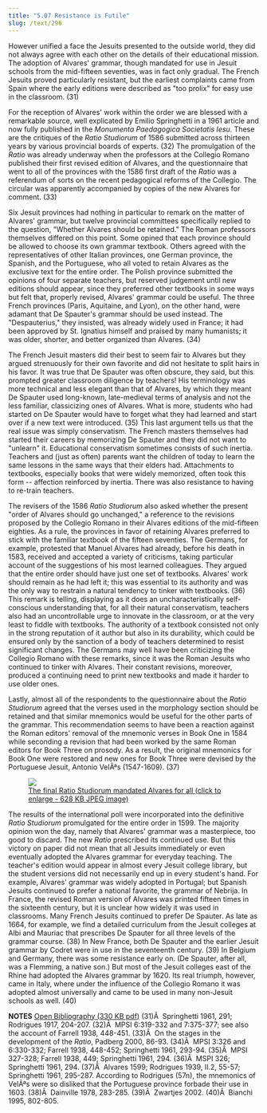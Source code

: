 ```yaml
---
title: "5.07 Resistance is Futile"
slug: /text/296
---
```

However unified a face the Jesuits presented to the outside world, they did not always agree with each other on the details of their educational mission. The adoption of Alvares' grammar, though mandated for use in Jesuit schools from the mid-fifteen seventies, was in fact only gradual. The French Jesuits proved particularly resistant, but the earliest complaints came from Spain where the early editions were described as "too prolix" for easy use in the classroom. (31)

For the reception of Alvares' work within the order we are blessed with a remarkable source, well explicated by Emilio Springhetti in a 1961 article and now fully published in the <em>Monumenta Paedagogica Societatis Iesu</em>. These are the critiques of the <em>Ratio Studiorum</em> of 1586 submitted across thirteen years by various provincial boards of experts. (32) The promulgation of the <em>Ratio</em> was already underway when the professors at the Collegio Romano published their first revised edition of Alvares, and the questionnaire that went to all of the provinces with the 1586 first draft of the <em>Ratio</em> was a referendum of sorts on the recent pedagogical reforms of the Collegio. The circular was apparently accompanied by copies of the new Alvares for comment. (33)

Six Jesuit provinces had nothing in particular to remark on the matter of Alvares' grammar, but twelve provincial committees specifically replied to the question, "Whether Alvares should be retained." The Roman professors themselves differed on this point. Some opined that each province should be allowed to choose its own grammar textbook. Others agreed with the representatives of other Italian provinces, one German province, the Spanish, and the Portuguese, who all voted to retain Alvares as the exclusive text for the entire order. The Polish province submitted the opinions of four separate teachers, but reserved judgement until new editions should appear, since they preferred other textbooks in some ways but felt that, properly revised, Alvares' grammar could be useful. The three French provinces (Paris, Aquitaine, and Lyon), on the other hand, were adamant that De Spauter's grammar should be used instead. The "Despauterius," they insisted, was already widely used in France; it had been approved by St. Ignatius himself and praised by many humanists; it was older, shorter, and better organized than Alvares. (34)

The French Jesuit masters did their best to seem fair to Alvares but they argued strenuously for their own favorite and did not hesitate to split hairs in his favor. It was true that De Spauter was often obscure, they said, but this prompted greater classroom diligence by teachers! His terminology was more technical and less elegant than that of Alvares, by which they meant De Spauter used long-known, late-medieval terms of analysis and not the less familiar, classicizing ones of Alvares. What is more, students who had started on De Spauter would have to forget what they had learned and start over if a new text were introduced. (35) This last argument tells us that the real issue was simply conservatism. The French masters themselves had started their careers by memorizing De Spauter and they did not want to "unlearn" it. Educational conservatism sometimes consists of such inertia. Teachers and (just as often) parents want the children of today to learn the same lessons in the same ways that their elders had. Attachments to textbooks, especially books that were widely memorized, often took this form -- affection reinforced by inertia. There was also resistance to having to re-train teachers.

The revisers of the 1586 <em>Ratio Studiorum</em> also asked whether the present "order of Alvares should go unchanged," a reference to the revisions proposed by the Collegio Romano in their Alvares editions of the mid-fifteen eighties. As a rule, the provinces in favor of retaining Alvares preferred to stick with the familiar textbook of the fifteen seventies. The Germans, for example, protested that Manuel Alvares had already, before his death in 1583, received and accepted a variety of criticisms, taking particular account of the suggestions of his most learned colleagues. They argued that the entire order should have just one set of textbooks. Alvares' work should remain as he had left it; this was essential to its authority and was the only way to restrain a natural tendency to tinker with textbooks. (36) This remark is telling, displaying as it does an uncharacteristically self-conscious understanding that, for all their natural conservatism, teachers also had an uncontrollable urge to innovate in the classroom, or at the very least to fiddle with textbooks. The authority of a textbook consisted not only in the strong reputation of it author but also in its durability, which could be ensured only by the sanction of a body of teachers determined to resist significant changes. The Germans may well have been criticizing the Collegio Romano with these remarks, since it was the Roman Jesuits who continued to tinker with Alvares. Their constant revisions, moreover, produced a continuing need to print new textbooks and made it harder to use older ones.

Lastly, almost all of the respondents to the questionnaire about the <em>Ratio Studiorum</em> agreed that the verses used in the morphology section should be retained and that similar mnemonics would be useful for the other parts of the grammar. This recommendation seems to have been a reaction against the Roman editors' removal of the mnemonic verses in Book One in 1584 while seconding a revision that had been worked by the same Roman editors for Book Three on prosody. As a result, the original mnemonics for Book One were restored and new ones for Book Three were devised by the Portuguese Jesuit, Antonio VelÃªs (1547-1609). (37)
<p style="text-align: center;"></p>


<figure class="mkdn-figure">
    <a href="images_full/5.00_Chapter_Five/HFS_094.01.jpg" class="mkdn-image-link">
    <img class="mkdn-image" src="images_full/5.00_Chapter_Five/HFS_094.01.jpg" />
    <figcaption class="mkdn-figcaption">The final Ratio Studiorum mandated Alvares for all (click to enlarge - 628 KB JPEG image)</figcaption>
    </a>
</figure>

The results of the international poll were incorporated into the definitive <em>Ratio Studiorum</em> promulgated for the entire order in 1599. The majority opinion won the day, namely that Alvares' grammar was a masterpiece, too good to discard. The new <em>Ratio</em> prescribed its continued use. But this victory on paper did not mean that all Jesuits immediately or even eventually adopted the Alvares grammar for everyday teaching. The teacher's edition would appear in almost every Jesuit college library, but the student versions did not necessarily end up in every student's hand. For example, Alvares' grammar was widely adopted in Portugal; but Spanish Jesuits continued to prefer a national favorite, the grammar of Nebrija. In France, the revised Roman version of Alvares was printed fifteen times in the sixteenth century, but it is unclear how widely it was used in classrooms. Many French Jesuits continued to prefer De Spauter. As late as 1664, for example, we find a detailed curriculum from the Jesuit colleges at Albi and Mauriac that prescribes De Spauter for all three levels of the grammar course. (38) In New France, both De Spauter and the earlier Jesuit grammar by Codret were in use in the seventeenth century. (39) In Belgium and Germany, there was some resistance early on. (De Spauter, after all, was a Flemming, a native son.) But most of the Jesuit colleges east of the Rhine had adopted the Alvares grammar by 1620. Its real triumph, however, came in Italy, where under the influence of the Collegio Romano it was adopted almost universally and came to be used in many non-Jesuit schools as well. (40)

<strong>NOTES</strong>
<a href="http://www.humanismforsale.org/bibliography.pdf" target="new">Open Bibliography (330 KB pdf)</a>
(31)Â  Springhetti 1961, 291; Rodrigues 1917, 204-207.
(32)Â  MPSI 6:319-332 and 7:375-377; see also the account of Farrell 1938, 448-451.
(33)Â  On the stages in the development of the <em>Ratio</em>, Padberg 2000, 86-93.
(34)Â  MPSI 3:326 and 6:330-332; Farrell 1938, 448-452; Springhetti 1961, 293-94.
(35)Â  MPSI 327-328; Farrell 1938, 449; Springhetti 1961, 294.
(36)Â  MSPI 326; Springhetti 1961, 294.
(37)Â  Alvares 1599; Rodrigues 1939, II.2, 55-57; Springhetti 1961, 295-287. According to Rodrigues (57n), the mnemonics of VelÃªs were so disliked that the Portuguese province forbade their use in 1603.
(38)Â  Dainville 1978, 283-285.
(39)Â  Zwartjes 2002.
(40)Â  Bianchi 1995, 802-805.
